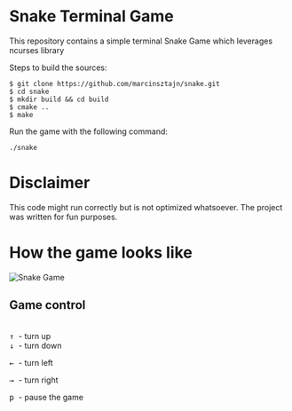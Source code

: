 # Snake Terminal Game


This repository contains a simple terminal Snake Game which leverages ncurses library

Steps to build the sources:

```
$ git clone https://github.com/marcinsztajn/snake.git
$ cd snake
$ mkdir build && cd build 
$ cmake .. 
$ make 
```

Run the game with the following command:

```
./snake
```

# Disclaimer

This code might run correctly but is not optimized whatsoever. The project was written for fun purposes.

# How the game looks like 

![Snake Game](https://i.ibb.co/KFb6gJT/snake.png)

## Game control

<br><kbd> &uarr; </kbd> - turn up </br>
<kbd> &darr; </kbd> - turn down

<kbd> &larr; </kbd> - turn left

<kbd> &rarr; </kbd> - turn right

<kbd> p </kbd> - pause the game



